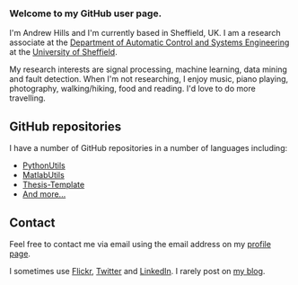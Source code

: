 ### Welcome to my GitHub user page.
I'm Andrew Hills and I'm currently based in Sheffield, UK. I am a research associate at the [Department of Automatic Control and Systems Engineering](http://www.sheffield.ac.uk/acse/) at the [University of Sheffield](http://www.sheffield.ac.uk).

My research interests are signal processing, machine learning, data mining and fault detection. When I'm not researching, I enjoy music, piano playing, photography, walking/hiking, food and reading. I'd love to do more travelling.

## GitHub repositories
I have a number of GitHub repositories in a number of languages including:

* [PythonUtils](http://ahills60.github.io/PythonUtils)
* [MatlabUtils](http://ahills60.github.io/MatlabUtils)
* [Thesis-Template](http://ahills60.github.io/Thesis-Template)
* [And more...](https://github.com/ahills60?tab=repositories)

## Contact
Feel free to contact me via email using the email address on my [profile page](https://github.com/ahills60).

I sometimes use [Flickr](http://www.flickr.com/photos/andrewhills), [Twitter](http://www.twitter.com/andrewhills) and [LinkedIn](http://uk.linkedin.com/in/hillsandrew/). I rarely post on [my blog](http://andrew-hills.blogspot.co.uk/).
